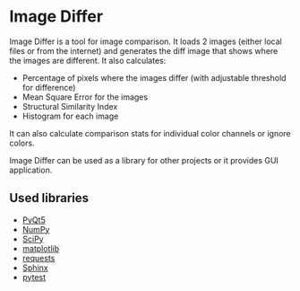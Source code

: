 # Image Differ

Image Differ is a tool for image comparison. It loads 2 images (either local files or from the internet) and generates the diff image that shows where the images are different. It also calculates:

- Percentage of pixels where the images differ (with adjustable threshold for difference)
- Mean Square Error for the images
- Structural Similarity Index
- Histogram for each image

It can also calculate comparison stats for individual color channels or ignore colors.

Image Differ can be used as a library for other projects or it provides GUI application.

## Used libraries

- [PyQt5](https://pypi.python.org/pypi/PyQt5)
- [NumPy](https://pypi.python.org/pypi/numpy/)
- [SciPy](https://pypi.python.org/pypi/scipy/)
- [matplotlib](https://pypi.python.org/pypi/matplotlib/)
- [requests](https://pypi.python.org/pypi/requests/)
- [Sphinx](https://pypi.python.org/pypi/Sphinx)
- [pytest](https://pypi.python.org/pypi/pytest)
